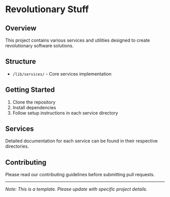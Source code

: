 # Revolutionary Stuff

## Overview
This project contains various services and utilities designed to create revolutionary software solutions.

## Structure
- `/lib/services/` - Core services implementation

## Getting Started
1. Clone the repository
2. Install dependencies
3. Follow setup instructions in each service directory

## Services
Detailed documentation for each service can be found in their respective directories.

## Contributing
Please read our contributing guidelines before submitting pull requests.

---
*Note: This is a template. Please update with specific project details.*